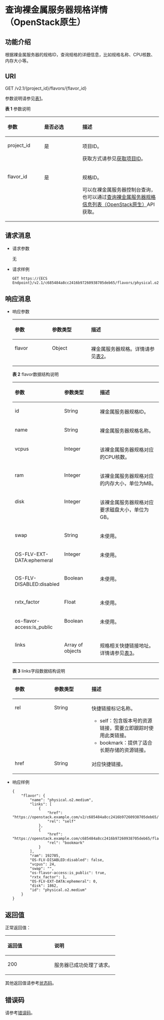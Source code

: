 # 查询裸金属服务器规格详情（OpenStack原生）<a name="ZH-CN_TOPIC_0053158674"></a>

## 功能介绍<a name="section64833508"></a>

根据裸金属服务器的规格ID，查询规格的详细信息，比如规格名称、CPU核数、内存大小等。

## URI<a name="section46630661"></a>

GET /v2.1/\{project\_id\}/flavors/\{flavor\_id\}

参数说明请参见[表1](#table1857156445)。

**表 1**  参数说明

<a name="table1857156445"></a>
<table><thead align="left"><tr id="row98631534416"><th class="cellrowborder" valign="top" width="23.792379237923793%" id="mcps1.2.4.1.1"><p id="p26298136"><a name="p26298136"></a><a name="p26298136"></a>参数</p>
</th>
<th class="cellrowborder" valign="top" width="24.892489248924893%" id="mcps1.2.4.1.2"><p id="p49774232"><a name="p49774232"></a><a name="p49774232"></a>是否必选</p>
</th>
<th class="cellrowborder" valign="top" width="51.315131513151314%" id="mcps1.2.4.1.3"><p id="p5180964"><a name="p5180964"></a><a name="p5180964"></a>描述</p>
</th>
</tr>
</thead>
<tbody><tr id="row58681534411"><td class="cellrowborder" valign="top" width="23.792379237923793%" headers="mcps1.2.4.1.1 "><p id="p35224963"><a name="p35224963"></a><a name="p35224963"></a>project_id</p>
</td>
<td class="cellrowborder" valign="top" width="24.892489248924893%" headers="mcps1.2.4.1.2 "><p id="p34649765"><a name="p34649765"></a><a name="p34649765"></a>是</p>
</td>
<td class="cellrowborder" valign="top" width="51.315131513151314%" headers="mcps1.2.4.1.3 "><p id="p55167604"><a name="p55167604"></a><a name="p55167604"></a>项目ID。</p>
<p id="p652825144113"><a name="p652825144113"></a><a name="p652825144113"></a>获取方式请参见<a href="获取项目ID.md">获取项目ID</a>。</p>
</td>
</tr>
<tr id="row98691534416"><td class="cellrowborder" valign="top" width="23.792379237923793%" headers="mcps1.2.4.1.1 "><p id="p18974100"><a name="p18974100"></a><a name="p18974100"></a>flavor_id</p>
</td>
<td class="cellrowborder" valign="top" width="24.892489248924893%" headers="mcps1.2.4.1.2 "><p id="p60507121"><a name="p60507121"></a><a name="p60507121"></a>是</p>
</td>
<td class="cellrowborder" valign="top" width="51.315131513151314%" headers="mcps1.2.4.1.3 "><p id="p2129750"><a name="p2129750"></a><a name="p2129750"></a>规格ID。</p>
<p id="p1153834112450"><a name="p1153834112450"></a><a name="p1153834112450"></a>可以在<span id="text374914110111"><a name="text374914110111"></a><a name="text374914110111"></a>裸金属服务器</span><span id="text1749131818"><a name="text1749131818"></a><a name="text1749131818"></a></span>控制台查询，也可以通过<a href="查询裸金属服务器规格信息列表（OpenStack原生）.md">查询裸金属服务器规格信息列表（OpenStack原生）</a>API获取。</p>
</td>
</tr>
</tbody>
</table>

## 请求消息<a name="section17022773"></a>

-   请求参数

    无

-   请求样例

    ```
    GET https://{ECS Endpoint}/v2.1/c685484a8cc2416b97260938705deb65/flavors/physical.o2.medium
    ```


## 响应消息<a name="section18987236"></a>

-   响应参数

    <a name="table61695723"></a>
    <table><thead align="left"><tr id="row52977523"><th class="cellrowborder" valign="top" width="25.41%" id="mcps1.1.4.1.1"><p id="p59978491115233"><a name="p59978491115233"></a><a name="p59978491115233"></a>参数</p>
    </th>
    <th class="cellrowborder" valign="top" width="26.619999999999997%" id="mcps1.1.4.1.2"><p id="p26419641115233"><a name="p26419641115233"></a><a name="p26419641115233"></a>参数类型</p>
    </th>
    <th class="cellrowborder" valign="top" width="47.97%" id="mcps1.1.4.1.3"><p id="p64181866115233"><a name="p64181866115233"></a><a name="p64181866115233"></a>描述</p>
    </th>
    </tr>
    </thead>
    <tbody><tr id="row2794650"><td class="cellrowborder" valign="top" width="25.41%" headers="mcps1.1.4.1.1 "><p id="p25040094"><a name="p25040094"></a><a name="p25040094"></a>flavor</p>
    </td>
    <td class="cellrowborder" valign="top" width="26.619999999999997%" headers="mcps1.1.4.1.2 "><p id="p5563313"><a name="p5563313"></a><a name="p5563313"></a>Object</p>
    </td>
    <td class="cellrowborder" valign="top" width="47.97%" headers="mcps1.1.4.1.3 "><p id="p29123463"><a name="p29123463"></a><a name="p29123463"></a><span id="text3829312517"><a name="text3829312517"></a><a name="text3829312517"></a>裸金属服务器</span><span id="text482913122112"><a name="text482913122112"></a><a name="text482913122112"></a></span>规格。详情请参见<a href="#table20109663">表2</a>。</p>
    </td>
    </tr>
    </tbody>
    </table>

    **表 2**  flavor数据结构说明

    <a name="table20109663"></a>
    <table><thead align="left"><tr id="row50842877"><th class="cellrowborder" valign="top" width="26.169999999999998%" id="mcps1.2.4.1.1"><p id="p17447358101319"><a name="p17447358101319"></a><a name="p17447358101319"></a>参数</p>
    </th>
    <th class="cellrowborder" valign="top" width="25.990000000000002%" id="mcps1.2.4.1.2"><p id="p14450195812134"><a name="p14450195812134"></a><a name="p14450195812134"></a>参数类型</p>
    </th>
    <th class="cellrowborder" valign="top" width="47.839999999999996%" id="mcps1.2.4.1.3"><p id="p12452195881310"><a name="p12452195881310"></a><a name="p12452195881310"></a>描述</p>
    </th>
    </tr>
    </thead>
    <tbody><tr id="row37029065"><td class="cellrowborder" valign="top" width="26.169999999999998%" headers="mcps1.2.4.1.1 "><p id="p46564252"><a name="p46564252"></a><a name="p46564252"></a>id</p>
    </td>
    <td class="cellrowborder" valign="top" width="25.990000000000002%" headers="mcps1.2.4.1.2 "><p id="p28514710"><a name="p28514710"></a><a name="p28514710"></a>String</p>
    </td>
    <td class="cellrowborder" valign="top" width="47.839999999999996%" headers="mcps1.2.4.1.3 "><p id="p50584809"><a name="p50584809"></a><a name="p50584809"></a><span id="text115310534115"><a name="text115310534115"></a><a name="text115310534115"></a>裸金属服务器</span><span id="text153119535117"><a name="text153119535117"></a><a name="text153119535117"></a></span>规格ID。</p>
    </td>
    </tr>
    <tr id="row52610097"><td class="cellrowborder" valign="top" width="26.169999999999998%" headers="mcps1.2.4.1.1 "><p id="p33559471"><a name="p33559471"></a><a name="p33559471"></a>name</p>
    </td>
    <td class="cellrowborder" valign="top" width="25.990000000000002%" headers="mcps1.2.4.1.2 "><p id="p66621782"><a name="p66621782"></a><a name="p66621782"></a>String</p>
    </td>
    <td class="cellrowborder" valign="top" width="47.839999999999996%" headers="mcps1.2.4.1.3 "><p id="p47570623"><a name="p47570623"></a><a name="p47570623"></a><span id="text203717561113"><a name="text203717561113"></a><a name="text203717561113"></a>裸金属服务器</span><span id="text153716560117"><a name="text153716560117"></a><a name="text153716560117"></a></span>规格名称。</p>
    </td>
    </tr>
    <tr id="row25482430"><td class="cellrowborder" valign="top" width="26.169999999999998%" headers="mcps1.2.4.1.1 "><p id="p50810959"><a name="p50810959"></a><a name="p50810959"></a>vcpus</p>
    </td>
    <td class="cellrowborder" valign="top" width="25.990000000000002%" headers="mcps1.2.4.1.2 "><p id="p40977906"><a name="p40977906"></a><a name="p40977906"></a>Integer</p>
    </td>
    <td class="cellrowborder" valign="top" width="47.839999999999996%" headers="mcps1.2.4.1.3 "><p id="p9449599"><a name="p9449599"></a><a name="p9449599"></a>该<span id="text19872175810116"><a name="text19872175810116"></a><a name="text19872175810116"></a>裸金属服务器</span><span id="text1587219584117"><a name="text1587219584117"></a><a name="text1587219584117"></a></span>规格对应的CPU核数。</p>
    </td>
    </tr>
    <tr id="row2289826710437"><td class="cellrowborder" valign="top" width="26.169999999999998%" headers="mcps1.2.4.1.1 "><p id="p6260494310453"><a name="p6260494310453"></a><a name="p6260494310453"></a>ram</p>
    </td>
    <td class="cellrowborder" valign="top" width="25.990000000000002%" headers="mcps1.2.4.1.2 "><p id="p3783561810453"><a name="p3783561810453"></a><a name="p3783561810453"></a>Integer</p>
    </td>
    <td class="cellrowborder" valign="top" width="47.839999999999996%" headers="mcps1.2.4.1.3 "><p id="p42285210453"><a name="p42285210453"></a><a name="p42285210453"></a>该<span id="text1638315728"><a name="text1638315728"></a><a name="text1638315728"></a>裸金属服务器</span><span id="text10383156211"><a name="text10383156211"></a><a name="text10383156211"></a></span>规格对应的内存大小，单位为MB。</p>
    </td>
    </tr>
    <tr id="row17937528"><td class="cellrowborder" valign="top" width="26.169999999999998%" headers="mcps1.2.4.1.1 "><p id="p43653635"><a name="p43653635"></a><a name="p43653635"></a>disk</p>
    </td>
    <td class="cellrowborder" valign="top" width="25.990000000000002%" headers="mcps1.2.4.1.2 "><p id="p57980147"><a name="p57980147"></a><a name="p57980147"></a>Integer</p>
    </td>
    <td class="cellrowborder" valign="top" width="47.839999999999996%" headers="mcps1.2.4.1.3 "><p id="p56052334"><a name="p56052334"></a><a name="p56052334"></a>该<span id="text11480976217"><a name="text11480976217"></a><a name="text11480976217"></a>裸金属服务器</span><span id="text13480578215"><a name="text13480578215"></a><a name="text13480578215"></a></span>规格对应要求磁盘大小，单位为GB。</p>
    </td>
    </tr>
    <tr id="row43945239"><td class="cellrowborder" valign="top" width="26.169999999999998%" headers="mcps1.2.4.1.1 "><p id="p2794612"><a name="p2794612"></a><a name="p2794612"></a>swap</p>
    </td>
    <td class="cellrowborder" valign="top" width="25.990000000000002%" headers="mcps1.2.4.1.2 "><p id="p14734188"><a name="p14734188"></a><a name="p14734188"></a>String</p>
    </td>
    <td class="cellrowborder" valign="top" width="47.839999999999996%" headers="mcps1.2.4.1.3 "><p id="p1160474410518"><a name="p1160474410518"></a><a name="p1160474410518"></a>未使用。</p>
    </td>
    </tr>
    <tr id="row34246806"><td class="cellrowborder" valign="top" width="26.169999999999998%" headers="mcps1.2.4.1.1 "><p id="p22527890"><a name="p22527890"></a><a name="p22527890"></a>OS-FLV-EXT-DATA:ephemeral</p>
    </td>
    <td class="cellrowborder" valign="top" width="25.990000000000002%" headers="mcps1.2.4.1.2 "><p id="p31767774"><a name="p31767774"></a><a name="p31767774"></a>Integer</p>
    </td>
    <td class="cellrowborder" valign="top" width="47.839999999999996%" headers="mcps1.2.4.1.3 "><p id="p414192310518"><a name="p414192310518"></a><a name="p414192310518"></a>未使用。</p>
    </td>
    </tr>
    <tr id="row55347837"><td class="cellrowborder" valign="top" width="26.169999999999998%" headers="mcps1.2.4.1.1 "><p id="p53989823"><a name="p53989823"></a><a name="p53989823"></a>OS-FLV-DISABLED:disabled</p>
    </td>
    <td class="cellrowborder" valign="top" width="25.990000000000002%" headers="mcps1.2.4.1.2 "><p id="p26649649"><a name="p26649649"></a><a name="p26649649"></a>Boolean</p>
    </td>
    <td class="cellrowborder" valign="top" width="47.839999999999996%" headers="mcps1.2.4.1.3 "><p id="p6667220510518"><a name="p6667220510518"></a><a name="p6667220510518"></a>未使用。</p>
    </td>
    </tr>
    <tr id="row29760277"><td class="cellrowborder" valign="top" width="26.169999999999998%" headers="mcps1.2.4.1.1 "><p id="p61772230"><a name="p61772230"></a><a name="p61772230"></a>rxtx_factor</p>
    </td>
    <td class="cellrowborder" valign="top" width="25.990000000000002%" headers="mcps1.2.4.1.2 "><p id="p17171756"><a name="p17171756"></a><a name="p17171756"></a>Float</p>
    </td>
    <td class="cellrowborder" valign="top" width="47.839999999999996%" headers="mcps1.2.4.1.3 "><p id="p1722029710518"><a name="p1722029710518"></a><a name="p1722029710518"></a>未使用。</p>
    </td>
    </tr>
    <tr id="row5115727"><td class="cellrowborder" valign="top" width="26.169999999999998%" headers="mcps1.2.4.1.1 "><p id="p11720763"><a name="p11720763"></a><a name="p11720763"></a>os-flavor-access:is_public</p>
    </td>
    <td class="cellrowborder" valign="top" width="25.990000000000002%" headers="mcps1.2.4.1.2 "><p id="p60282721"><a name="p60282721"></a><a name="p60282721"></a>Boolean</p>
    </td>
    <td class="cellrowborder" valign="top" width="47.839999999999996%" headers="mcps1.2.4.1.3 "><p id="p4354924810518"><a name="p4354924810518"></a><a name="p4354924810518"></a>未使用。</p>
    </td>
    </tr>
    <tr id="row57014372193259"><td class="cellrowborder" valign="top" width="26.169999999999998%" headers="mcps1.2.4.1.1 "><p id="p1587802219356"><a name="p1587802219356"></a><a name="p1587802219356"></a>links</p>
    </td>
    <td class="cellrowborder" valign="top" width="25.990000000000002%" headers="mcps1.2.4.1.2 "><p id="p1105141919356"><a name="p1105141919356"></a><a name="p1105141919356"></a>Array of objects</p>
    </td>
    <td class="cellrowborder" valign="top" width="47.839999999999996%" headers="mcps1.2.4.1.3 "><p id="p342100019356"><a name="p342100019356"></a><a name="p342100019356"></a>规格相关快捷链接地址。详情请参见<a href="#table35514108193545">表3</a>。</p>
    </td>
    </tr>
    </tbody>
    </table>

    **表 3**  links字段数据结构说明

    <a name="table35514108193545"></a>
    <table><thead align="left"><tr id="row23367815193545"><th class="cellrowborder" valign="top" width="26.85%" id="mcps1.2.4.1.1"><p id="p1992228131410"><a name="p1992228131410"></a><a name="p1992228131410"></a>参数</p>
    </th>
    <th class="cellrowborder" valign="top" width="25.53%" id="mcps1.2.4.1.2"><p id="p159245814143"><a name="p159245814143"></a><a name="p159245814143"></a>参数类型</p>
    </th>
    <th class="cellrowborder" valign="top" width="47.620000000000005%" id="mcps1.2.4.1.3"><p id="p792512831417"><a name="p792512831417"></a><a name="p792512831417"></a>描述</p>
    </th>
    </tr>
    </thead>
    <tbody><tr id="row37879124193545"><td class="cellrowborder" valign="top" width="26.85%" headers="mcps1.2.4.1.1 "><p id="p48310227193545"><a name="p48310227193545"></a><a name="p48310227193545"></a>rel</p>
    </td>
    <td class="cellrowborder" valign="top" width="25.53%" headers="mcps1.2.4.1.2 "><p id="p20814310193545"><a name="p20814310193545"></a><a name="p20814310193545"></a>String</p>
    </td>
    <td class="cellrowborder" valign="top" width="47.620000000000005%" headers="mcps1.2.4.1.3 "><p id="p8237558193545"><a name="p8237558193545"></a><a name="p8237558193545"></a>快捷链接标记名称。</p>
    <a name="ul207311644172510"></a><a name="ul207311644172510"></a><ul id="ul207311644172510"><li>self：包含版本号的资源链接，需要立即跟踪时使用此类链接。</li><li>bookmark：提供了适合长期存储的资源链接。</li></ul>
    </td>
    </tr>
    <tr id="row7029160193545"><td class="cellrowborder" valign="top" width="26.85%" headers="mcps1.2.4.1.1 "><p id="p32491069193545"><a name="p32491069193545"></a><a name="p32491069193545"></a>href</p>
    </td>
    <td class="cellrowborder" valign="top" width="25.53%" headers="mcps1.2.4.1.2 "><p id="p14530947193545"><a name="p14530947193545"></a><a name="p14530947193545"></a>String</p>
    </td>
    <td class="cellrowborder" valign="top" width="47.620000000000005%" headers="mcps1.2.4.1.3 "><p id="p36156065193545"><a name="p36156065193545"></a><a name="p36156065193545"></a>对应快捷链接。</p>
    </td>
    </tr>
    </tbody>
    </table>


-   响应样例

    ```
    {
        "flavor": {
            "name": "physical.o2.medium",
            "links": [
                {
                    "href": "https://openstack.example.com/v2/c685484a8cc2416b97260938705deb65/flavors/physical.o2.medium",
                    "rel": "self"
                },
                {
                    "href": "https://openstack.example.com/c685484a8cc2416b97260938705deb65/flavors/physical.o2.medium",
                    "rel": "bookmark"
                }
            ],
            "ram": 192705,
            "OS-FLV-DISABLED:disabled": false,
            "vcpus": 24,
            "swap": "",
            "os-flavor-access:is_public": true,
            "rxtx_factor": 1,
            "OS-FLV-EXT-DATA:ephemeral": 0,
            "disk": 1862,
            "id": "physical.o2.medium"
        }
    }
    ```


## 返回值<a name="section7610951"></a>

正常返回值：

<a name="zh-cn_topic_0106040941_table753804619176"></a>
<table><thead align="left"><tr id="zh-cn_topic_0106040941_row10735134615172"><th class="cellrowborder" valign="top" width="42.42%" id="mcps1.1.3.1.1"><p id="zh-cn_topic_0106040941_p19735204616177"><a name="zh-cn_topic_0106040941_p19735204616177"></a><a name="zh-cn_topic_0106040941_p19735204616177"></a>返回值</p>
</th>
<th class="cellrowborder" valign="top" width="57.58%" id="mcps1.1.3.1.2"><p id="zh-cn_topic_0106040941_p207355465176"><a name="zh-cn_topic_0106040941_p207355465176"></a><a name="zh-cn_topic_0106040941_p207355465176"></a>说明</p>
</th>
</tr>
</thead>
<tbody><tr id="zh-cn_topic_0106040941_row1473514621713"><td class="cellrowborder" valign="top" width="42.42%" headers="mcps1.1.3.1.1 "><p id="zh-cn_topic_0106040941_p13735144611178"><a name="zh-cn_topic_0106040941_p13735144611178"></a><a name="zh-cn_topic_0106040941_p13735144611178"></a>200</p>
</td>
<td class="cellrowborder" valign="top" width="57.58%" headers="mcps1.1.3.1.2 "><p id="zh-cn_topic_0106040941_p207351246161711"><a name="zh-cn_topic_0106040941_p207351246161711"></a><a name="zh-cn_topic_0106040941_p207351246161711"></a>服务器已成功处理了请求。</p>
</td>
</tr>
</tbody>
</table>

其他返回值请参考[状态码](状态码.md)。

## 错误码<a name="section14752650154917"></a>

请参考[错误码](错误码.md)。

